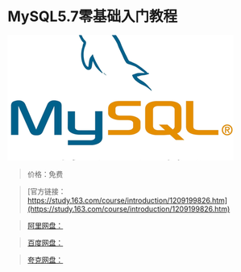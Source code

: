 # MySQL5.7零基础入门教程

![img](../../../assets/study163/free/1bc458912aa948688a61ff82f5398339.png)

> 价格：免费

> [官方链接：https://study.163.com/course/introduction/1209199826.htm](https://study.163.com/course/introduction/1209199826.htm)

> [阿里网盘：]()

> [百度网盘：]()

> [夸克网盘：]()
